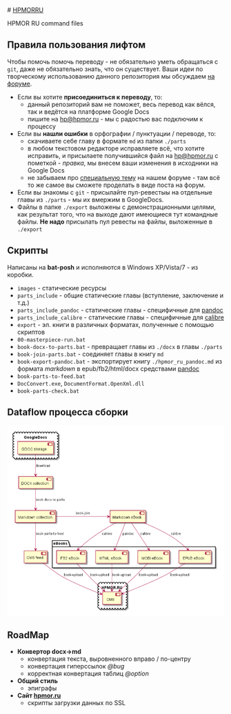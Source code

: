 #﻿ [HPMORRU](https://github.com/kaat/hpmorru/)

HPMOR RU command files


## Правила пользования лифтом

Чтобы помочь помочь переводу - не обязательно уметь обращаться с `git`, даже не обязательно знать, что он существует.
Ваши идеи по творческому использованию данного репозитория мы обсуждаем [на форуме](http://lesswrong.ru/forum/index.php/topic,67.0.html).

- Если вы хотите **присоединиться к переводу**, то:
	+ данный репозиторий вам не поможет, весь перевод как вёлся, так и ведётся на платформе Google Docs
	+ пишите на <hp@hpmor.ru> - мы с радостью вас подключим к процессу
- Если вы **нашли ошибки** в орфографии / пунктуации / переводе, то:
	+ скачиваете себе главу в формате `md` из папки `./parts`
	+ в любом текстовом редакторе исправляете всё, что хотите исправить, и присылаете получившийся файл на <hp@hpmor.ru> с пометкой - *правка*, мы внесем ваши изменения в исходники на Google Docs
	+ не забываем про [специальную тему](http://lesswrong.ru/forum/index.php/topic,9.0.html) на нашем форуме - там всё то же самое вы сможете проделать в виде поста на форум.
- Если вы знакомы с `git` - присылайте пул-ревестыы на отдельные главы из `./parts` - мы их вмержим в GoogleDocs.
- Файлы в папке `./export` выложены с демонстрационными целями, как результат того, что на выходе дают имеющиеся тут командные файлы. **Не надо** присылать пул ревесты на файлы, выложенные в `./export`


## Скрипты

Написаны на **bat-posh** и исполняются в Windows XP/Vista/7 - из коробки.

- `images` - статические ресурсы
- `parts_include` - общие статические главы (вступление, заключение и т.д.)
- `parts_include_pandoc` - статические главы - специфичные для [pandoc][l_pandoc]
- `parts_include_calibre` - статические главы - специфичные для [calibre][l_calibre]
- `export` - эл. книги в различных форматах, полученные с помощью скриптов
- `00-masterpiece-run.bat`
- `book-docx-to-parts.bat` - превращает главы из `./docx` в главы `./parts`
- `book-join-parts.bat` - соединяет главы в книгу `md`
- `book-export-pandoc.bat` - экспортирует книгу `./hpmor_ru_pandoc.md` из формата *markdown* в epub/fb2/html/docx средствами [pandoc][l_pandoc]
- `book-parts-to-feed.bat`
- `DocConvert.exe`, `DocumentFormat.OpenXml.dll`
- `book-parts-check.bat`


## Dataflow процесса сборки

![Процесс сборки](/images/process.png)

## RoadMap

- **Конвертор docx->md**
	- конвертация текста, выровненного вправо / по-центру
	- конвертация гиперссылок *@bug*
	- корректная конвертация таблиц *@option*
- **Общий стиль**
	- эпиграфы
- **Сайт [hpmor.ru](http://hpmor.ru/)**
	- скрипты загрузки данных по SSL

 [l_pandoc]: http://johnmacfarlane.net/pandoc/
 [l_calibre]: http://calibre-ebook.com/